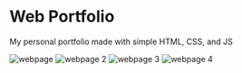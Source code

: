 # Web Portfolio

My personal portfolio made with simple HTML, CSS, and JS

![webpage](https://user-images.githubusercontent.com/99015262/181658874-b294d2e7-96ce-4381-ac60-63e4d10c7d57.png)
![webpage 2](https://user-images.githubusercontent.com/99015262/181658886-b59bdcbe-bead-4e7b-8920-a9400a4ad5d3.png)
![webpage 3](https://user-images.githubusercontent.com/99015262/181658891-c4acb9a0-3812-4966-9669-7e587e705172.png)
![webpage 4](https://user-images.githubusercontent.com/99015262/181658896-3b3ac407-3834-4785-ace8-e5739c677449.png)
